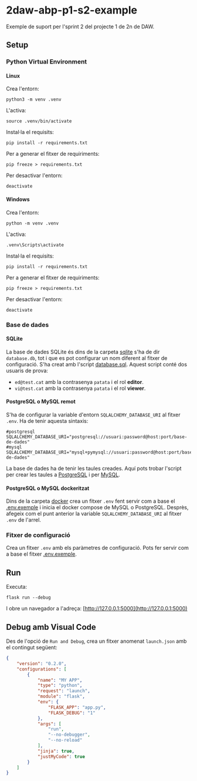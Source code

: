 # 2daw-abp-p1-s2-example

Exemple de suport per l'sprint 2 del projecte 1 de 2n de DAW.

## Setup

### Python Virtual Environment

#### Linux

Crea l'entorn:

    python3 -m venv .venv

L'activa:

    source .venv/bin/activate

Instal·la el requisits:

    pip install -r requirements.txt

Per a generar el fitxer de requiriments:

    pip freeze > requirements.txt

Per desactivar l'entorn:

    deactivate

#### Windows

Crea l'entorn:

    python -m venv .venv

L'activa:

    .venv\Scripts\activate

Instal·la el requisits:

    pip install -r requirements.txt

Per a generar el fitxer de requiriments:

    pip freeze > requirements.txt

Per desactivar l'entorn:

    deactivate

### Base de dades

#### SQLite

La base de dades SQLite és dins de la carpeta [sqlite](./sqlite) s'ha de dir `database.db`, tot i que es pot configurar un nom diferent al fitxer de configuració. S'ha creat amb l'script [database.sql](./sqlite/database.sql). Aquest script conté dos usuaris de prova:

* `ed@test.cat` amb la contrasenya `patata` i el rol **editor**.
* `vi@test.cat` amb la contrasenya `patata` i el rol **viewer**.

#### PostgreSQL o MySQL remot

S'ha de configurar la variable d'entorn `SQLALCHEMY_DATABASE_URI` al fitxer `.env`. Ha de tenir aquesta sintaxis:

    #postgresql
    SQLALCHEMY_DATABASE_URI="postgresql://usuari:password@host:port/base-de-dades"
    #mysql
    SQLALCHEMY_DATABASE_URI="mysql+pymysql://usuari:password@host:port/base-de-dades"

La base de dades ha de tenir les taules creades. Aquí pots trobar l'script per crear les taules a [PostgreSQL](./docker/databases/postgres/database.sql) i per [MySQL](./docker/databases/mysql/database.sql).

#### PostgreSQL o MySQL dockeritzat

Dins de la carpeta [docker](./docker/) crea un fitxer `.env` fent servir com a base el [.env.exemple](./docker/.env.exemple) i inicia el docker compose de MySQL o PostgreSQL. Desprès, afegeix com el punt anterior la variable `SQLALCHEMY_DATABASE_URI` al fitxer `.env` de l'arrel.

### Fitxer de configuració

Crea un fitxer `.env` amb els paràmetres de configuració. Pots fer servir com a base el fitxer [.env.exemple](./.env.exemple).

## Run

Executa:

    flask run --debug

I obre un navegador a l'adreça: [http://127.0.0.1:5000](http://127.0.0.1:5000)

## Debug amb Visual Code

Des de l'opció de `Run and Debug`, crea un fitxer anomenat `launch.json` amb el contingut següent:

```json
{
    "version": "0.2.0",
    "configurations": [
        {
            "name": "MY APP",
            "type": "python",
            "request": "launch",
            "module": "flask",
            "env": {
                "FLASK_APP": "app.py",
                "FLASK_DEBUG": "1"
            },
            "args": [
                "run",
                "--no-debugger",
                "--no-reload"
            ],
            "jinja": true,
            "justMyCode": true
        }
    ]
}
```
